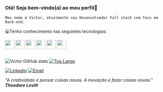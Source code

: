 ### Olá! Seja bem-vindo(a) ao meu perfil👋

    Meu nome é Victor, atualmente sou Desenvolvedor Full stack com foco em Back-end.

 💻Tenho conhecimento nas seguintes tecnologias: 

 <div style = "display: inline_block>
    <img align="center" heigth="30" width="30" src="https://cdn.jsdelivr.net/gh/devicons/devicon/icons/react/react-original.svg" />
    <img align="center" heigth="30" width="30" src="https://cdn.jsdelivr.net/gh/devicons/devicon/icons/javascript/javascript-original.svg" />
    <img align="center" heigth="30" width="30" src="https://cdn.jsdelivr.net/gh/devicons/devicon/icons/typescript/typescript-original.svg" />
    <img align="center" heigth="30" width="30" src="https://cdn.jsdelivr.net/gh/devicons/devicon/icons/nodejs/nodejs-original.svg" />
    <img align="center" heigth="30" width="30" src="https://cdn.jsdelivr.net/gh/devicons/devicon/icons/java/java-original.svg" />
    <img align="center" heigth="30" width="30" src="https://cdn.jsdelivr.net/gh/devicons/devicon/icons/mysql/mysql-original.svg" />
    <img align="center" heigth="30" width="30" src="https://cdn.jsdelivr.net/gh/devicons/devicon/icons/mongodb/mongodb-original.svg" />
     
</div>

</br>

![Victor GitHub stats](https://github-readme-stats.vercel.app/api?username=Victorh2s&show_icons=true&theme=tokyonight)
[![Top Langs](https://github-readme-stats.vercel.app/api/top-langs/?username=Victorh2s&layout=compact)](https://github.com/anuraghazra/github-readme-stats)



[![Linkedin](	https://img.shields.io/badge/LinkedIn-0077B5?style=for-the-badge&logo=linkedin&logoColor=white)](https://www.linkedin.com/in/victor-henrique-778a72223/)
[![Email]( https://img.shields.io/badge/Gmail-D14836?style=for-the-badge&logo=gmail&logoColor=white )](mailto:victor.henriqueoff@gmail.com)


<i>"A criatividade é pensar coisas novas. A inovação é fazer coisas novas."<i> <b>Theodore Levitt<b>

